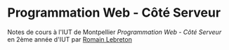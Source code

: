 # Programmation Web - Côté Serveur

Notes de cours à l'IUT de Montpellier *Programmation Web - Côté Serveur* en
2ème année d'IUT par [Romain Lebreton](http://www.lirmm.fr/~lebreton)
